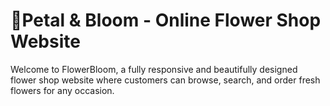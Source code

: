 # 🌸Petal & Bloom - Online Flower Shop Website
Welcome to FlowerBloom, a fully responsive and beautifully designed flower shop website where customers can browse, search, and order fresh flowers for any occasion.
